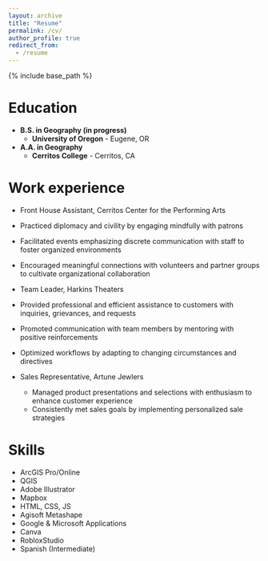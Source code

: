 ```yaml
---
layout: archive
title: "Resume"
permalink: /cv/
author_profile: true
redirect_from:
  - /resume
---
```


{% include base_path %}

Education
======
- **B.S. in Geography (in progress)**
  - **University of Oregon** - Eugene, OR
- **A.A. in Geography**
  - **Cerritos College** - Cerritos, CA

Work experience
======
*  Front House Assistant, 
Cerritos Center for the Performing Arts

  * Practiced diplomacy and civility by engaging mindfully with patrons 
  * Facilitated events emphasizing discrete communication with staff to
 foster organized environments
  * Encouraged meaningful connections with volunteers and partner
 groups to cultivate organizational collaboration

*  Team Leader, Harkins Theaters

  * Provided professional and efficient assistance to customers with
 inquiries, grievances, and requests
  * Promoted communication with team members by mentoring with
 positive reinforcements
  * Optimized workflows by adapting to changing circumstances and
 directives

* Sales Representative, Artune Jewlers

  * Managed product presentations and selections with enthusiasm to
 enhance customer experience
  *  Consistently met sales goals by implementing personalized sale strategies
  
Skills
======
* ArcGIS Pro/Online
* QGIS
* Adobe Illustrator
* Mapbox
* HTML, CSS, JS
* Agisoft Metashape
* Google & Microsoft Applications
* Canva
* RobloxStudio
* Spanish (Intermediate)
